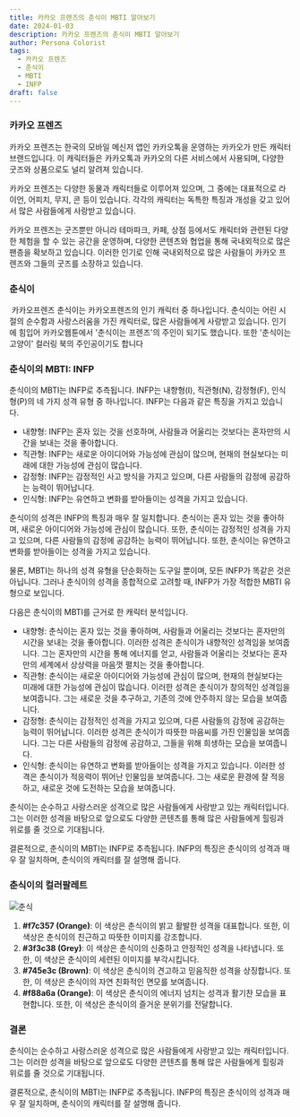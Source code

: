 ```yaml
---
title: 카카오 프렌즈의 춘식이 MBTI 알아보기
date: 2024-01-03
description: 카카오 프렌즈의 춘식이 MBTI 알아보기
author: Persona Colorist
tags:
  - 카카오 프렌즈
  - 춘식이
  - MBTI
  - INFP
draft: false
---
```

### 카카오 프렌즈
카카오 프렌즈는 한국의 모바일 메신저 앱인 카카오톡을 운영하는 카카오가 만든 캐릭터 브랜드입니다. 이 캐릭터들은 카카오톡과 카카오의 다른 서비스에서 사용되며, 다양한 굿즈와 상품으로도 널리 알려져 있습니다.

카카오 프렌즈는 다양한 동물과 캐릭터들로 이루어져 있으며, 그 중에는 대표적으로 라이언, 어피치, 무지, 콘 등이 있습니다. 각각의 캐릭터는 독특한 특징과 개성을 갖고 있어서 많은 사람들에게 사랑받고 있습니다.

카카오 프렌즈는 굿즈뿐만 아니라 테마파크, 카페, 상점 등에서도 캐릭터와 관련된 다양한 체험을 할 수 있는 공간을 운영하며, 다양한 콘텐츠와 협업을 통해 국내외적으로 많은 팬층을 확보하고 있습니다. 이러한 인기로 인해 국내외적으로 많은 사람들이 카카오 프렌즈와 그들의 굿즈를 소장하고 있습니다.

### 춘식이
 카카오프렌즈 춘식이는 카카오프렌즈의 인기 캐릭터 중 하나입니다. 춘식이는 어린 시절의 순수함과 사랑스러움을 가진 캐릭터로, 많은 사람들에게 사랑받고 있습니다. 인기에 힘입어 카카오웹툰에서 '춘식이는 프렌즈'의 주인이 되기도 했습니다. 또한 '춘식이는 고양이' 컬러링 북의 주인공이기도 합니다

### 춘식이의 MBTI: INFP
춘식이의 MBTI는 INFP로 추측됩니다. INFP는 내향형(I), 직관형(N), 감정형(F), 인식형(P)의 네 가지 성격 유형 중 하나입니다. INFP는 다음과 같은 특징을 가지고 있습니다.

- 내향형: INFP는 혼자 있는 것을 선호하며, 사람들과 어울리는 것보다는 혼자만의 시간을 보내는 것을 좋아합니다.
- 직관형: INFP는 새로운 아이디어와 가능성에 관심이 많으며, 현재의 현실보다는 미래에 대한 가능성에 관심이 많습니다.
- 감정형: INFP는 감정적인 사고 방식을 가지고 있으며, 다른 사람들의 감정에 공감하는 능력이 뛰어납니다.
- 인식형: INFP는 유연하고 변화를 받아들이는 성격을 가지고 있습니다.

춘식이의 성격은 INFP의 특징과 매우 잘 일치합니다. 춘식이는 혼자 있는 것을 좋아하며, 새로운 아이디어와 가능성에 관심이 많습니다. 또한, 춘식이는 감정적인 성격을 가지고 있으며, 다른 사람들의 감정에 공감하는 능력이 뛰어납니다. 또한, 춘식이는 유연하고 변화를 받아들이는 성격을 가지고 있습니다.

물론, MBTI는 하나의 성격 유형을 단순화하는 도구일 뿐이며, 모든 INFP가 똑같은 것은 아닙니다. 그러나 춘식이의 성격을 종합적으로 고려할 때, INFP가 가장 적합한 MBTI 유형으로 보입니다.

다음은 춘식이의 MBTI를 근거로 한 캐릭터 분석입니다.

- 내향형: 춘식이는 혼자 있는 것을 좋아하며, 사람들과 어울리는 것보다는 혼자만의 시간을 보내는 것을 좋아합니다. 이러한 성격은 춘식이가 내향적인 성격임을 보여줍니다. 그는 혼자만의 시간을 통해 에너지를 얻고, 사람들과 어울리는 것보다는 혼자만의 세계에서 상상력을 마음껏 펼치는 것을 좋아합니다.
- 직관형: 춘식이는 새로운 아이디어와 가능성에 관심이 많으며, 현재의 현실보다는 미래에 대한 가능성에 관심이 많습니다. 이러한 성격은 춘식이가 창의적인 성격임을 보여줍니다. 그는 새로운 것을 추구하고, 기존의 것에 안주하지 않는 모습을 보여줍니다.
- 감정형: 춘식이는 감정적인 성격을 가지고 있으며, 다른 사람들의 감정에 공감하는 능력이 뛰어납니다. 이러한 성격은 춘식이가 따뜻한 마음씨를 가진 인물임을 보여줍니다. 그는 다른 사람들의 감정에 공감하고, 그들을 위해 희생하는 모습을 보여줍니다.
- 인식형: 춘식이는 유연하고 변화를 받아들이는 성격을 가지고 있습니다. 이러한 성격은 춘식이가 적응력이 뛰어난 인물임을 보여줍니다. 그는 새로운 환경에 잘 적응하고, 새로운 것에 도전하는 모습을 보여줍니다.

춘식이는 순수하고 사랑스러운 성격으로 많은 사람들에게 사랑받고 있는 캐릭터입니다. 그는 이러한 성격을 바탕으로 앞으로도 다양한 콘텐츠를 통해 많은 사람들에게 힐링과 위로를 줄 것으로 기대됩니다.

결론적으로, 춘식이의 MBTI는 INFP로 추측됩니다. INFP의 특징은 춘식이의 성격과 매우 잘 일치하며, 춘식이의 캐릭터를 잘 설명해 줍니다.

### 춘식이의 컬러팔레트

![춘식](https://i.imgur.com/LC5DjML.png#center)

  1. **#f7c357 (Orange)**: 이 색상은 춘식이의 밝고 활발한 성격을 대표합니다. 또한, 이 색상은 춘식이의 친근하고 따뜻한 이미지를 강조합니다.
2. **#3f3c38 (Grey)**: 이 색상은 춘식이의 신중하고 안정적인 성격을 나타냅니다. 또한, 이 색상은 춘식이의 세련된 이미지를 부각시킵니다.
3. **#745e3c (Brown)**: 이 색상은 춘식이의 견고하고 믿음직한 성격을 상징합니다. 또한, 이 색상은 춘식이의 자연 친화적인 면모를 보여줍니다.
4. **#f88a6a (Orange)**: 이 색상은 춘식이의 에너지 넘치는 성격과 활기찬 모습을 표현합니다. 또한, 이 색상은 춘식이의 즐거운 분위기를 전달합니다.

### 결론
춘식이는 순수하고 사랑스러운 성격으로 많은 사람들에게 사랑받고 있는 캐릭터입니다. 그는 이러한 성격을 바탕으로 앞으로도 다양한 콘텐츠를 통해 많은 사람들에게 힐링과 위로를 줄 것으로 기대됩니다.

결론적으로, 춘식이의 MBTI는 INFP로 추측됩니다. INFP의 특징은 춘식이의 성격과 매우 잘 일치하며, 춘식이의 캐릭터를 잘 설명해 줍니다.

